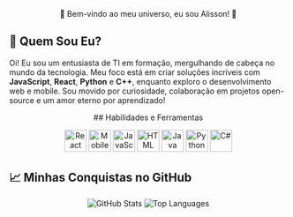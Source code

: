 <div align="center"> 
🌌 Bem-vindo ao meu universo, eu sou Alisson! 🌌 
</div>

## 🌠 Quem Sou Eu?
Oi! Eu sou um entusiasta de TI em formação, mergulhando de cabeça no mundo da tecnologia. Meu foco está em criar soluções incríveis com **JavaScript**, **React**, **Python** e **C++**, enquanto exploro o desenvolvimento web e mobile. Sou movido por curiosidade, colaboração em projetos open-source e um amor eterno por aprendizado!

<div align="center"> 
## Habilidades e Ferramentas 
<p> 
<img src="https://raw.githubusercontent.com/alexnaiman/alexnaiman/master/resources/dev/react_native.svg" height="40px" alt="React Native"/> 
<img src="https://raw.githubusercontent.com/alexnaiman/alexnaiman/master/resources/dev/mobile.svg" height="40px" alt="Mobile Dev"/> 
<img src="https://raw.githubusercontent.com/alexnaiman/alexnaiman/master/resources/dev/js.svg" height="40px" alt="JavaScript"/> 
<img src="https://raw.githubusercontent.com/alexnaiman/alexnaiman/master/resources/dev/html.svg" height="40px" alt="HTML"/> 
<img src="https://raw.githubusercontent.com/alexnaiman/alexnaiman/master/resources/dev/java.svg" height="40px" alt="Java"/> 
<img src="https://raw.githubusercontent.com/alexnaiman/alexnaiman/master/resources/dev/python.svg" height="40px" alt="Python"/> 
<img src="https://raw.githubusercontent.com/alexnaiman/alexnaiman/master/resources/dev/csharp.svg" height="40px" alt="C#"/> 
</p> 
</div>

## 📈 Minhas Conquistas no GitHub
<div align="center"> 
<p> 
<img src="https://github-readme-stats.vercel.app/api?username=alismado&theme=radical&show_icons=true&hide_border=true" alt="GitHub Stats"/> 
<img src="https://github-readme-stats.vercel.app/api/top-langs/?username=alismado&layout=compact&theme=radical&hide_border=true" alt="Top Languages"/> 
</p> 
</div>